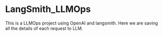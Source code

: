 # LangSmith_LLMOps
This is a LLMOps project using OpenAI and langsmith. Here we are saving all the details of each request to LLM.
